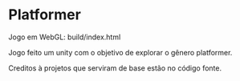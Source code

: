 # Platformer

Jogo em WebGL: build/index.html

Jogo feito um unity com o objetivo de explorar o gênero platformer.

Creditos à projetos que serviram de base estão no código fonte.
